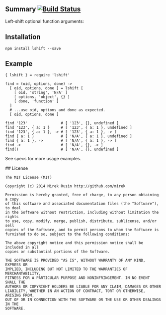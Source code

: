 
## Summary [![Build Status](https://travis-ci.org/mirek/node-lshift.png?branch=master)](https://travis-ci.org/mirek/node-lshift)

Left-shift optional function arguments:

## Installation

    npm install lshift --save

## Example

    { lshift } = require 'lshift'

    find = (oid, options, done) ->
      [ oid, options, done ] = lshift [
        [ oid, 'string', 'N/A' ]
        [ options, 'object', {} ]
        [ done, 'function' ]
      ]
      # ...use oid, options and done as expected.
      [ oid, options, done ]

    find '123'               # [ '123', {}, undefined ]
    find '123', { a: 1 }     # [ '123', { a: 1 }, undefined ]
    find '123', { a: 1 }, -> # [ '123', { a: 1 }, -> ]
    find { a: 1 }            # [ 'N/A', { a: 1 }, undefined ]
    find { a: 1 }, ->        # [ 'N/A', { a: 1 }, -> ]
    find ->                  # [ 'N/A', {}, -> ]
    find()                   # [ 'N/A', {}, undefined ]

See specs for more usage examples.

## License

    The MIT License (MIT)

    Copyright (c) 2014 Mirek Rusin http://github.com/mirek

    Permission is hereby granted, free of charge, to any person obtaining a copy
    of this software and associated documentation files (the "Software"), to deal
    in the Software without restriction, including without limitation the rights
    to use, copy, modify, merge, publish, distribute, sublicense, and/or sell
    copies of the Software, and to permit persons to whom the Software is
    furnished to do so, subject to the following conditions:

    The above copyright notice and this permission notice shall be included in all
    copies or substantial portions of the Software.

    THE SOFTWARE IS PROVIDED "AS IS", WITHOUT WARRANTY OF ANY KIND, EXPRESS OR
    IMPLIED, INCLUDING BUT NOT LIMITED TO THE WARRANTIES OF MERCHANTABILITY,
    FITNESS FOR A PARTICULAR PURPOSE AND NONINFRINGEMENT. IN NO EVENT SHALL THE
    AUTHORS OR COPYRIGHT HOLDERS BE LIABLE FOR ANY CLAIM, DAMAGES OR OTHER
    LIABILITY, WHETHER IN AN ACTION OF CONTRACT, TORT OR OTHERWISE, ARISING FROM,
    OUT OF OR IN CONNECTION WITH THE SOFTWARE OR THE USE OR OTHER DEALINGS IN THE
    SOFTWARE.
